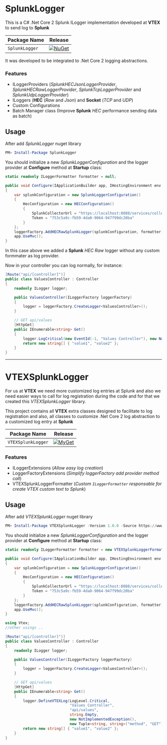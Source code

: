 # SplunkLogger
This is a C# .Net Core 2 Splunk ILogger implementation developed at **VTEX** to send log to **Splunk**

| Package Name                   | Release |
|--------------------------------|-----------------|
| `SplunkLogger`         | [![NuGet](https://img.shields.io/nuget/v/SplunkLogger.svg)](https://www.nuget.org/packages/SplunkLogger/) |

It was developed to be integrated to .Net Core 2 logging abstractions.

### Features

* ILoggerProviders (*SplunkHECJsonLoggerProvider*, *SplunkHECRawLoggerProvider*, *SplunkTcpLoggerProvider* and *SplunkUdpLoggerProvider*)
* ILoggers (**HEC** (*Raw* and *Json*) and **Socket** (*TCP* and *UDP*)
* Custom Configurations
* Batch Manager class (Improve **Splunk** *HEC* performance sending data as batch)

## Usage

After add *SplunkLogger* nuget library
```powershell
PM> Install-Package SplunkLogger
```

You should initialize a new *SplunkLoggerConfiguration* and the logger provider at **Configure** method at **Startup** class:

```csharp
static readonly ILoggerFormatter formatter = null;

public void Configure(IApplicationBuilder app, IHostingEnvironment env, ILoggerFactory loggerFactory)
{
    var splunkConfiguration = new SplunkLoggerConfiguration()
    {
        HecConfiguration = new HECConfiguration()
        {
            SplunkCollectorUrl = "https://localhost:8088/services/collector",
            Token = "753c5a9c-fb59-4da0-9064-947f99dc20ba"
        }
    };
    loggerFactory.AddHECRawSplunkLogger(splunkConfiguration, formatter);
    app.UseMvc();
}
```

In this case above we added a **Splunk** *HEC Raw* logger without any custom formmater as log provider.

Now in your controller you can log normally, for instance:

```csharp
[Route("api/[controller]")]
public class ValuesController : Controller
{
    readonly ILogger logger;

    public ValuesController(ILoggerFactory loggerFactory)
    {
        logger = loggerFactory.CreateLogger<ValuesController>();
    }

    // GET api/values
    [HttpGet]
    public IEnumerable<string> Get()
    {
        logger.LogCritical(new EventId(-1, "Values Controller"), new NotImplementedException(), "Error on GET api/values route");
        return new string[] { "value1", "value2" };
    }
}
```

-------------------------------------------

# VTEXSplunkLogger
For us at **VTEX** we need more customized log entries at Splunk and also we need easier ways to call for log registration during the code and for that we created this *VTEXSplunkLogger* library.

This project contains all **VTEX** extra classes designed to facilitate to log registration and also, all classes to customize .Net Core 2 log abstraction to a customized log entry at **Splunk**

| Package Name                   | Release |
|--------------------------------|-----------------|
| `VTEXSplunkLogger` | [![MyGet](https://img.shields.io/myget/vtexlab/v/VTEXSplunkLogger.svg)](https://www.myget.org/feed/vtexlab/package/nuget/VTEXSplunkLogger) |

### Features

* ILoggerExtensions (*Allow easy log creation*)
* LoggerFactoryExtensions (*Simplify loggerFactory add provider method call*)
* VTEXSplunkLoggerFormatter (*Custom `ILoggerFormatter` responsable for create VTEX custom text to Splunk*)


## Usage

After add *VTEXSplunkLogger* nuget library
```powershell
PM> Install-Package VTEXSplunkLogger -Version 1.0.0 -Source https://www.myget.org/F/vtexlab/api/v3/index.json
```

You should initialize a new *SplunkLoggerConfiguration* and the logger provider at **Configure** method at **Startup** class:

```csharp
static readonly ILoggerFormatter formatter = new VTEXSplunkLoggerFormatter();

public void Configure(IApplicationBuilder app, IHostingEnvironment env, ILoggerFactory loggerFactory)
{
    var splunkConfiguration = new SplunkLoggerConfiguration()
    {
        HecConfiguration = new HECConfiguration()
        {
            SplunkCollectorUrl = "https://localhost:8088/services/collector",
            Token = "753c5a9c-fb59-4da0-9064-947f99dc20ba"
        }
    };
    loggerFactory.AddHECRawSplunkLogger(splunkConfiguration, formatter);
    app.UseMvc();
}
```

```csharp
using Vtex;
//other usings ..

[Route("api/[controller]")]
public class ValuesController : Controller
{
    readonly ILogger logger;

    public ValuesController(ILoggerFactory loggerFactory)
    {
        logger = loggerFactory.CreateLogger<ValuesController>();
    }

    // GET api/values
    [HttpGet]
    public IEnumerable<string> Get()
    {
        logger.DefineVTEXLog(LogLevel.Critical, 
                             "Values Controller", 
                             "api/values", 
                             string.Empty, 
                             new NotImplementedException(), 
                             new Tuple<string, string>("method", "GET"));
        return new string[] { "value1", "value2" };
    }
}
```
